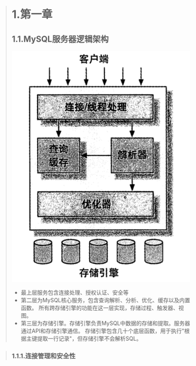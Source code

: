 > # 1.第一章
> ## 1.1.MySQL服务器逻辑架构
> ![Alt text](../../image/mysql/MySQL服务器逻辑图.png)
> - 最上层服务包含连接处理、授权认证、安全等
> - 第二层为MySQL核心服务，包含查询解析、分析、优化、缓存以及内置函数。
>   所有跨存储引擎的功能在这一层实现，存储过程、触发器、视图。
> - 第三层为存储引擎。存储引擎负责MySQL中数据的存储和提取。服务器通过API和存储引擎通信。
>   存储引擎包含几十个底层函数，用于执行"根据主键提取一行记录"，但存储引擎不会解析SQL。

> ### 1.1.1.连接管理和安全性

